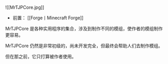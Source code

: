 ![[MrTJPCore.jpg]]
- 前置：
 [[Forge丨Minecraft Forge]]

MrTJPCore 是各种实用程序的集合，涉及到制作不同的模组，使作者的模组制作更容易。

MrTJPCore 仍然是非常初级的，尚未开发完全，但最终会帮助人们去制作模组。

但在那之前，它只打算被作者使用。